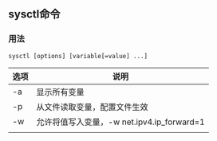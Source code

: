 ## sysctl命令

### 用法
```
sysctl [options] [variable[=value] ...]
```

| 选项 | 说明                                       |
| ---- | ------------------------------------------ |
| -a   | 显示所有变量                               |
| -p   | 从文件读取变量，配置文件生效               |
| -w   | 允许将值写入变量，-w net.ipv4.ip_forward=1 |
|      |                                            |
